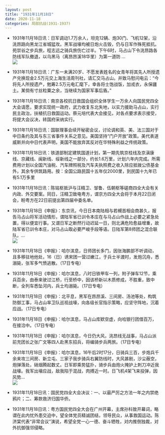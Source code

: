 ```yaml
---
layout: post
title: "1931年11月18日"
date: 2020-11-18
categories: 局部抗战(1931-1937)
---
```


<meta name="referrer" content="no-referrer" />

- 1931年11月18日讯：日军调动1.7万余人，坦克12辆、炮30门、飞机12架，沿洮昂路向黑龙江省城猛攻。黑军战壕均被日炮火击毁，仍与日军作殊死抵抗。苑崇谷之步兵旅，程志远之骑兵旅伤亡过半。下午6时，马占山下令洮昂路各防线军队撤退，以乌黑马（离昂昂溪18华里）为第一道防 ... <br/><img src="https://wx3.sinaimg.cn/large/aca367d8ly1gktmixhtyjj20c8090aa4.jpg" />

- 1931年11月18日讯：广东一未满20岁、不愿发表姓名的女青年将其先人所授遗产兑换现金2.5万元交上海生活周刊社，请汇交马占山。并致马慰问电云：“今将先人所授遗产，勉筹2.5万元电汇麾下，幸各将士饱战饭，加戎衣，永保疆土。某倘有寸丝粒粟之余，当继续为国家军事后盾。” 

- 1931年11月18日讯：南京各校抗日救国会组织全体学生一万余人向国民党四全大会请愿，要求实现统一政府，武力收复东北失地，以实力援助马占山，实行民主政治，扶植抗日救国运动。蔡元培代表大会接见，对各点要求表示接受，将提大会议决，转国府采纳实行。 

- 1931年11月18日讯：国联理事会续开秘密会议，讨论调和英、美、法三国对于中日条约及其与东三省事件关系之意见。美国坚持“门户开放”政策。美代表道威斯并向中日代表声明，美国不能放弃其反对在华特殊利益之传统政策。 

- 1931年11月18日讯：铁道部制定建筑国道计划，第一期先筑京桂线及京滇康线、京藏线、闽新线、绥新线之一部分，约长1.6万里，计划六年内完成。所需费用计划以全国汽油税、汽车牌照税及汽车夫执照费之收入除应抵拨公债基金外，其余专供筑路用。按：全国公路民国十五年仅2000里，到民国十九年已有5.1万多里 

- 1931年11月18日讯：陈铭枢抵沪与汪精卫、邹鲁、伍朝枢等磋商四全大会有关内政、外交要案。同日，汪精卫致电粤方，谓京方四全大会将于本月22日闭会，盼粤方在22日前提出第四届中委名单。 

- 1931年11月18日《申报》：东京讯，今日日本南陆相与若槻首相会商甚久，报告马占山将军活动情形，谓陆军省已训令本庄在与马占山作战上必要之紧急处置，得以便宜行事。又谓日军之断然行动迟延一日，则北满危险愈益增重，故陆军省已训令本庄，对马占山取必要严峻手段等语。日陆军第8师团之混合联队，... <br/><img src="https://wx4.sinaimg.cn/large/aca367d8ly1gktc4hewvtj20c80ay0sv.jpg" />

- 1931年11月18日《申报》：哈尔滨息，日师团长多门，因张海鹏部不听调动，且多移驻地他处，16（日）诱宋团一营过嫩江，于兵士半渡时，发炮沉舟，悉溺毙，张军多气愤逃散。（17日专电） 

- 1931年11月18日《申报》：哈尔滨息，八时日铁甲车一列，附子弹车12节，乘兵百余，由泰来驶过江桥，行至桥中，因该桥新以木质修成，不胜重，致中断，全列车悉坠河内，兵士均溺毙。（17日专电） 

- 1931年11月18日《申报》：北平息，黑军在昂昂溪、三间房、汤池等处，构筑防御工事，马占山率卫队巡视战壕，向各级长官指示策略，应坚守阵地，沉着应战。（17日专电） 

- 1931年11月18日《申报》：哈尔滨息，马占山库欵空虚，向哈银行团借百万，在接洽中。（17日专电） 

- 1931年11月18日《申报》：哈尔滨息，今日仍大风，洮昂线无战事，马占山派前充团长之张广文等四人赴黑东招兵，将编骑步兵两旅。（17日专电） 

- 1931年11月18日《申报》：哈尔滨息，16午后2时17分，日骑兵三百，步炮兵千余来攻三间房、新立屯、三家子我步骑兵右翼防线时，大风甚剧，沙尘蔽空，炮弹落处，硝烟腾起数丈。日军即乘势猛扑，骑步兵由炮火掩护上刺刀冲近我战壕。我军出壕应战，敌我陷于混战，肉搏近一时。日飞机4架飞来投弹，因风势... <br/><img src="https://wx3.sinaimg.cn/large/aca367d8ly1gkt1pxhp16j20c80cw3yq.jpg" />

- 1931年11月18日讯：国民党四全大会决议：一、以最严厉之方法一年之内禁绝鸦片；二、筹款救济归国华侨。 

- 1931年11月18日讯：粤方国民党四全大会在广州开幕，主席孙科致开幕词，略谓在此内忧外患交迫中，望全体党员精诚团结，领导民众，从事救国运动。陈济棠代表“非常会议”演说，希望全党一心一德、奋斗牺牲，对内推倒独裁，对外抗御强邻侵略。 

